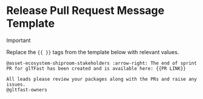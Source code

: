 # Release Pull Request Message Template

> [!IMPORTANT]
> Replace the `{{ }}` tags from the template below with relevant values.

```text
@asset-ecosystem-shiproom-stakeholders :arrow-right: The end of sprint PR for glTFast has been created and is available here: {{PR LINK}}

All leads please review your packages along with the PRs and raise any issues.
@gltfast-owners
```
